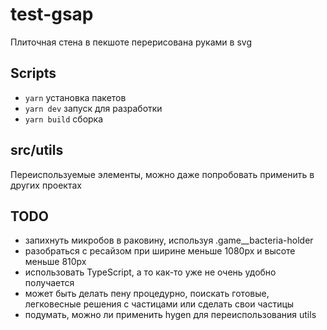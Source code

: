 # test-gsap

Плиточная стена в пекшоте перерисована руками в svg

## Scripts

- `yarn` установка пакетов
- `yarn dev` запуск для разработки
- `yarn build` сборка

## src/utils

Переиспользуемые элементы, можно даже попробовать применить в других проектах

## TODO

- запихнуть микробов в раковину, используя .game__bacteria-holder
- разобраться с ресайзом при ширине меньше 1080px и высоте меньше 810px
- использовать TypeScript, а то как-то уже не очень удобно получается
- может быть делать пену процедурно, поискать готовые, легковесные решения с частицами или сделать свои частицы
- подумать, можно ли применить hygen для переиспользования utils
